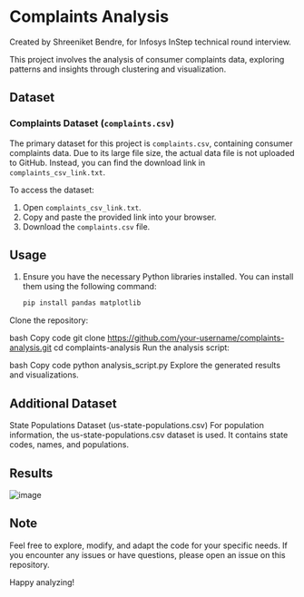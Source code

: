 # Complaints Analysis

Created by Shreeniket Bendre, for Infosys InStep technical round interview.

This project involves the analysis of consumer complaints data, exploring patterns and insights through clustering and visualization.

## Dataset

### Complaints Dataset (`complaints.csv`)

The primary dataset for this project is `complaints.csv`, containing consumer complaints data. Due to its large file size, the actual data file is not uploaded to GitHub. Instead, you can find the download link in `complaints_csv_link.txt`.

To access the dataset:

1. Open `complaints_csv_link.txt`.
2. Copy and paste the provided link into your browser.
3. Download the `complaints.csv` file.

## Usage

1. Ensure you have the necessary Python libraries installed. You can install them using the following command:

   ```bash
   pip install pandas matplotlib
Clone the repository:

bash
Copy code
git clone https://github.com/your-username/complaints-analysis.git
cd complaints-analysis
Run the analysis script:

bash
Copy code
python analysis_script.py
Explore the generated results and visualizations.

## Additional Dataset
State Populations Dataset (us-state-populations.csv)
For population information, the us-state-populations.csv dataset is used. It contains state codes, names, and populations.

## Results
![image](https://github.com/Sben05/ConsumerComplaintsAnalysis/assets/69019341/2517077c-b14f-40a5-b3b6-da2e55cd0e68)


## Note
Feel free to explore, modify, and adapt the code for your specific needs. If you encounter any issues or have questions, please open an issue on this repository.

Happy analyzing!
